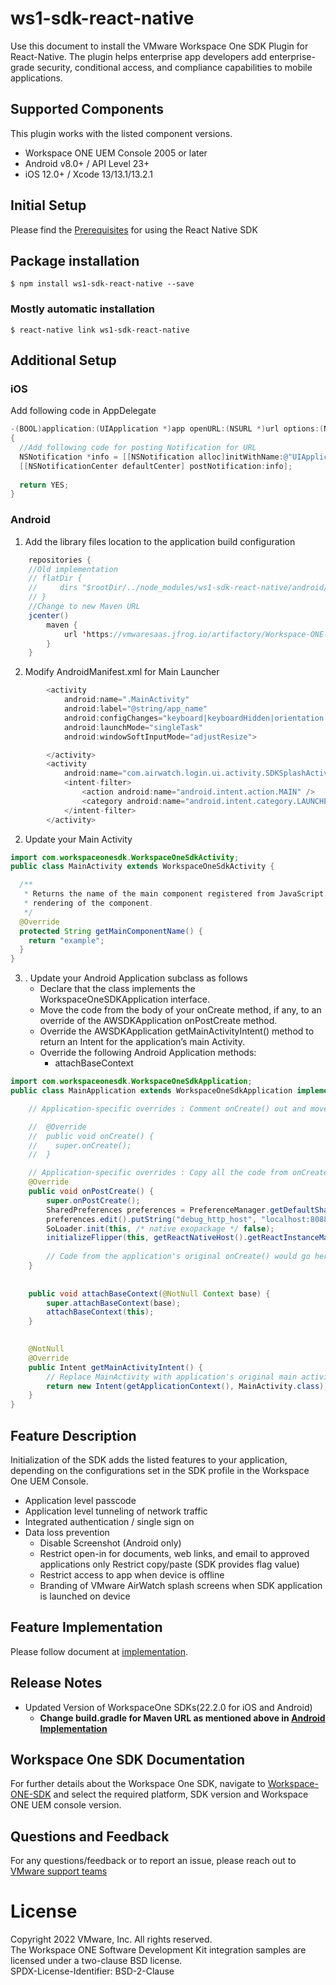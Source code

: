 # ws1-sdk-react-native
Use this document to install the VMware Workspace One SDK Plugin for React-Native. The plugin helps enterprise app developers add enterprise- grade security, conditional access, and compliance capabilities to mobile applications.

## Supported Components
This plugin works with the listed component versions.

* Workspace ONE UEM Console 2005 or later
* Android v8.0+ / API Level 23+ 
* iOS 12.0+ / Xcode 13/13.1/13.2.1


## Initial Setup
<medium>Please find the [Prerequisites](https://github.com/vmwareairwatchsdk/vmware-wsone-sdk-reactnative/blob/master/GettingStarted.md) for using the React Native SDK </medium>

## Package installation

`$ npm install ws1-sdk-react-native --save`

### Mostly automatic installation

`$ react-native link ws1-sdk-react-native`

## Additional Setup
### iOS
Add following code in AppDelegate
```objective-c
-(BOOL)application:(UIApplication *)app openURL:(NSURL *)url options:(NSDictionary<UIApplicationOpenURLOptionsKey,id> *)options
{
  //Add following code for posting Notification for URL
  NSNotification *info = [[NSNotification alloc]initWithName:@"UIApplicationOpenURLOptionsSourceApplicationKey" object:url userInfo:options];
  [[NSNotificationCenter defaultCenter] postNotification:info];
  
  return YES;
}
```

### Android

1. Add the library files location to the application build configuration
```java
    repositories {
    //Old implementation
    // flatDir {
    //     dirs "$rootDir/../node_modules/ws1-sdk-react-native/android/libs"
    // }
    //Change to new Maven URL
    jcenter()
        maven {
            url 'https://vmwaresaas.jfrog.io/artifactory/Workspace-ONE-Android-SDK/'
        }
    }
```

2. Modify AndroidManifest.xml for Main Launcher
```java
        <activity
            android:name=".MainActivity"
            android:label="@string/app_name"
            android:configChanges="keyboard|keyboardHidden|orientation|screenSize|uiMode"
            android:launchMode="singleTask"
            android:windowSoftInputMode="adjustResize">

        </activity>
        <activity
            android:name="com.airwatch.login.ui.activity.SDKSplashActivity" android:label="@string/app_name">
            <intent-filter>
                <action android:name="android.intent.action.MAIN" />
                <category android:name="android.intent.category.LAUNCHER" /> 
            </intent-filter>
        </activity>
```
2. Update your Main Activity 
```java
import com.workspaceonesdk.WorkspaceOneSdkActivity;
public class MainActivity extends WorkspaceOneSdkActivity {

  /**
   * Returns the name of the main component registered from JavaScript. This is used to schedule
   * rendering of the component.
   */
  @Override
  protected String getMainComponentName() {
    return "example";
  }
}
```
3. . Update your Android Application subclass as follows 
    -  Declare that the class implements the WorkspaceOneSDKApplication interface.
    -  Move the code from the body of your onCreate method, if any, to an override of the AWSDKApplication onPostCreate method.
    -  Override the AWSDKApplication getMainActivityIntent() method to return an Intent for the application’s main Activity.
    -  Override the following Android Application methods: 
        - attachBaseContext

```java
import com.workspaceonesdk.WorkspaceOneSdkApplication;
public class MainApplication extends WorkspaceOneSdkApplication implements ReactApplication {

    // Application-specific overrides : Comment onCreate() out and move the code to onPostCreate()

    //  @Override
    //  public void onCreate() {
    //    super.onCreate();
    //  }

    // Application-specific overrides : Copy all the code from onCreate() to onPostCreate()
    @Override
    public void onPostCreate() {
        super.onPostCreate();
        SharedPreferences preferences = PreferenceManager.getDefaultSharedPreferences(getApplicationContext());
        preferences.edit().putString("debug_http_host", "localhost:8088").apply();
        SoLoader.init(this, /* native exopackage */ false);
        initializeFlipper(this, getReactNativeHost().getReactInstanceManager());
        
        // Code from the application's original onCreate() would go here
    }
    
    
    public void attachBaseContext(@NotNull Context base) {
        super.attachBaseContext(base);
        attachBaseContext(this);
    }

    
    @NotNull
    @Override
    public Intent getMainActivityIntent() {
        // Replace MainActivity with application's original main activity
        return new Intent(getApplicationContext(), MainActivity.class);
    }
}
```

## Feature Description
Initialization of the SDK adds the listed features to your application, depending on the configurations set in the SDK profile in the Workspace One UEM Console.

* Application level passcode
* Application level tunneling of network traffic
* Integrated authentication / single sign on
* Data loss prevention
    * Disable Screenshot (Android only)
    * Restrict open-in for documents, web links, and email to approved applications only Restrict copy/paste (SDK provides flag value)
    * Restrict access to app when device is offline
    * Branding of VMware AirWatch splash screens when SDK application is launched on device

 ## Feature Implementation
 Please follow document at [implementation](https://github.com/vmwareairwatchsdk/vmware-wsone-sdk-reactnative/blob/master/GettingStarted.md).

## Release Notes
* Updated Version of WorkspaceOne SDKs(22.2.0 for iOS and Android)
    * **Change build.gradle for Maven URL as mentioned above in [Android Implementation](#Android)**

## Workspace One SDK Documentation
For further details about the Workspace One SDK, navigate to [Workspace-ONE-SDK](https://my.workspaceone.com/products/Workspace-ONE-SDK) and select the required platform, SDK version and Workspace ONE UEM console version.


## Questions and Feedback
For any questions/feedback or to report an issue, please reach out to [VMware support teams](https://secure.workspaceone.com/login)


# License
Copyright 2022 VMware, Inc. All rights reserved.  
The Workspace ONE Software Development Kit integration samples are licensed
under a two-clause BSD license.  
SPDX-License-Identifier: BSD-2-Clause